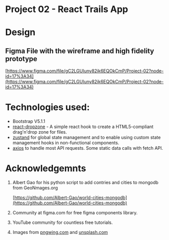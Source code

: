 # Project 02 - React Trails App

# Design

## Figma File with the wireframe and high fidelity prototype

[https://www.figma.com/file/gC2LGUIuny82ik6EQOkCmP/Project-02?node-id=17%3A34](https://www.figma.com/file/gC2LGUIuny82ik6EQOkCmP/Project-02?node-id=17%3A34)

# Technologies used:

- Bootstrap V5.1.1
- [react-dropzone](https://github.com/react-dropzone/react-dropzone) - A simple react hook to create a HTML5-compliant drag'n'drop zone for files.
- [zustand](https://github.com/pmndrs/zustand/) for global state management and to enable using custom state management hooks in non-functional components.
- [axios](https://github.com/axios/axios) to handle most API requests. Some static data calls with fetch API.

# Acknowledgemnts

1. Albert Gao for his python script to add contries and cities to mongodb from GeoNmages.org

   [https://github.com/Albert-Gao/world-cities-mongodb](https://github.com/Albert-Gao/world-cities-mongodb)

2. Community at figma.com for free figma components library.
3. YouTube community for countless free tutorials.
4. Images from [pngwing.com](https://www.pngwing.com) and [unsplash.com](https://unsplash.com/)
